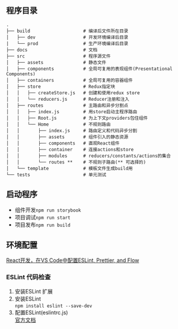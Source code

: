 ## 程序目录

```
.
├── build                    # 编译后文件所在目录
│   ├── dev                  # 开发环境编译后目录
|   └── prod                 # 生产环境编译后目录
├── docs                     # 文档
├── src                      # 程序源文件
│   ├── assets               # 静态文件
│   ├── components           # 全局可复用的表现组件(Presentational Components)
│   ├── containers           # 全局可复用的容器组件
│   ├── store                # Redux指定块
│   │   ├── createStore.js   # 创建和使用redux store
│   │   └── reducers.js      # Reducer注册和注入
│   ├── routes               # 主路由和异步分割点
│   │   ├── index.js         # 用store启动主程序路由
│   │   ├── Root.js          # 为上下文providers包住组件
│   │   └── Home             # 不规则路由
│   │       ├── index.js     # 路由定义和代码异步分割
│   │       ├── assets       # 组件引入的静态资源
│   │       ├── components   # 直观React组件
│   │       ├── container    # 连接actions和store
│   │       ├── modules      # reducers/constants/actions的集合
│   │       └── routes **    # 不规则子路由(** 可选择的)
│   └── template             # 模板文件生成build用
└── tests                    # 单元测试
```
## 启动程序
* 组件开发`npm run storybook`
* 项目调试`npm run start`
* 项目发布`npm run build`
## 环境配置
[React开发，在VS Code中配置ESLint, Prettier, and Flow](http://www.zcfy.cc/article/configure-eslint-prettier-and-flow-in-vs-code-for-react-development-2962.html)
### ESLint 代码检查
1. 安装ESLint 扩展
2. 安装ESLint    
`npm install eslint --save-dev`
3. 配置ESLint(eslintrc.js)    
[官方文档](http://eslint.cn/docs/user-guide/configuring)